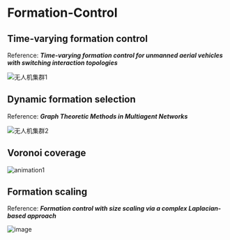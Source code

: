 # Formation-Control

## Time-varying formation control
Reference: **_Time-varying formation control for unmanned aerial vehicles with switching interaction topologies_**

![无人机集群1](https://user-images.githubusercontent.com/50078363/173804998-1bf02bf3-9a2f-4086-b3f1-9034b52fbd6b.gif)

## Dynamic formation selection
Reference: **_Graph Theoretic Methods in Multiagent Networks_**

![无人机集群2](https://user-images.githubusercontent.com/50078363/173805061-0a06b6cf-4092-4356-beb0-6b6921d12925.gif)

## Voronoi coverage
![animation1](https://user-images.githubusercontent.com/50078363/173807839-2b839d43-0405-414e-8b2e-219493eab9c8.gif)

## Formation scaling
Reference: **_Formation control with size scaling via a complex Laplacian-based approach_**

![image](https://user-images.githubusercontent.com/50078363/173808713-c76cca91-b93e-46d7-8b3b-f3f1bbdf3e60.png)
